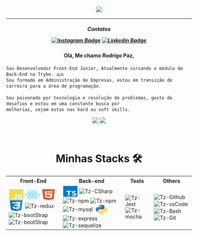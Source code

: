   <h4 align="center">
 
<img src="https://64.media.tumblr.com/54805606e41234da265775f4ee8631ef/41d4a35f37c5abf1-f6/s1280x1920/c86995ddee2840dabfff99995367a58ed1382687.gif" />

<hr>
</h4>
  <h5 align="center">Contatos
  
<br>
    
[![Instagram Badge](https://img.shields.io/badge/-instagram-red?style=for-the-badge&logo=instagram&logoColor=white&link=https://github.com/rodrigoopaz)](https://www.instagram.com/rodrigopazlimas/)
[![Linkedin Badge](https://img.shields.io/badge/-Linkedin-blue?style=for-the-badge&logo=Linkedin&logoColor=white&link=https://github.com/rodrigoopaz)](https://www.linkedin.com/in/rodrigo-paz-dev/)

</h5>
  
<h4 align="center">Olá, Me chamo Rodrigo Paz,
  </h4>
  
  ```
Sou Desenvolvedor Front-End Junior, Atualmente cursando o módulo de Back-End na Trybe. 🇧🇷
Sou formado em Administração de Empresas, estou em transição de carreira para a área de programação. 

Sou paixonado por tecnologia e resolução de problemas, gosto de desafios e estou em uma constante busca por 
melhorias, sejam estas nas hard ou soft skills.
```
<div align="center" style="display: block"> 
  
<img height="140em" src="https://github-readme-stats-git-masterrstaa-rickstaa.vercel.app/api?username=rodrigopaaz&show_icons=true&theme=dark&include_all_commits=true&count_private=true"/>
  
  <img height="140em" src="https://github-readme-stats-git-masterrstaa-rickstaa.vercel.app/api/top-langs/?username=rodrigopaaz&layout=compact&langs_count=16&theme=dark"/>

</div>

<br>
<br>
 <h1 align='center'>Minhas Stacks 🛠️</h1>
 </p>
<div style="display: inline_block;" align="center">
<table>
  <tr>
    <th>Front-End</th>
    <th>Back-end</th>
    <th>Tests</th>
    <th>Others</th>
  </tr>
  <tr>
    <td>
      <img align="center" alt="Tz-Js" height="30" width="40" src="https://raw.githubusercontent.com/devicons/devicon/master/icons/javascript/javascript-plain.svg">
      <img align="center" alt="Tz-React" height="30" width="40" src="https://raw.githubusercontent.com/devicons/devicon/master/icons/react/react-original.svg">
      <img align="center" alt="Tz-HTML" height="30" width="40" src="https://raw.githubusercontent.com/devicons/devicon/master/icons/html5/html5-original.svg">
      <img align="center" alt="Tz-CSS" height="30" width="40" src="https://raw.githubusercontent.com/devicons/devicon/master/icons/css3/css3-original.svg">
      <img align="center" alt="Tz-redux" height="30" width="40" src="https://cdn.jsdelivr.net/gh/devicons/devicon/icons/redux/redux-original.svg">
      <img align="center" alt="Tz-bootStrap" height="30" width="40" src="https://cdn.jsdelivr.net/gh/devicons/devicon/icons/bootstrap/bootstrap-original.svg">
      <img align="center" alt="Tz-bootStrap" height="30" width="40" src="https://cdn.worldvectorlogo.com/logos/styled-components-1.svg">
    </td>
    <td>
       <img align="center" alt="Tz-Ts" height="30" width="40" src="https://raw.githubusercontent.com/devicons/devicon/master/icons/typescript/typescript-plain.svg">
       <img align="center" alt="Tz-CSharp" height="30" width="40" src="https://cdn.jsdelivr.net/gh/devicons/devicon/icons/csharp/csharp-original.svg">
       <img align="center" alt="Tz-npm" height="30" width="40" src="https://cdn.jsdelivr.net/gh/devicons/devicon/icons/npm/npm-original-wordmark.svg">
       <img align="center" alt="Tz-npm" height="30" width="40" src="https://cdn.jsdelivr.net/gh/devicons/devicon/icons/docker/docker-original-wordmark.svg">
       <img align="center" alt="Tz-mysql" height="30" width="40" src="https://cdn.jsdelivr.net/gh/devicons/devicon/icons/mysql/mysql-original-wordmark.svg">
       <img align="center" alt="Tz-Python" height="30" width="40" src="https://raw.githubusercontent.com/devicons/devicon/master/icons/python/python-original.svg">
      <img align="center" alt="Tz-express" height="30" width="40" src="https://cdn.jsdelivr.net/gh/devicons/devicon/icons/express/express-original-wordmark.svg">
      <img align="center" alt="Tz-sequelize" height="30" width="40" src="https://cdn.jsdelivr.net/gh/devicons/devicon/icons/sequelize/sequelize-original-wordmark.svg">
    </td>
    <td>
       <img align="center" alt="Tz-Jest" height="30" width="40" src="https://cdn.jsdelivr.net/gh/devicons/devicon/icons/jest/jest-plain.svg">
       <img align="center" alt="Tz-mocha" height="30" width="40" src="https://cdn.jsdelivr.net/gh/devicons/devicon/icons/mocha/mocha-plain.svg">
    </td>
    <td>
       <img align="center" alt="Tz-Github" height="30" width="40" src="https://cdn.jsdelivr.net/gh/devicons/devicon/icons/github/github-original.svg">
       <img align="center" alt="Tz-vsCode" height="30" width="40" src="https://cdn.jsdelivr.net/gh/devicons/devicon/icons/vscode/vscode-original.svg">
       <img align="center" alt="Tz-Bash" height="30" width="40" src="https://cdn.jsdelivr.net/gh/devicons/devicon/icons/bash/bash-plain.svg">
      <img align="center" alt="Tz-Git" height="30" width="40" src="https://cdn.jsdelivr.net/gh/devicons/devicon/icons/git/git-original.svg">
    </td>
  </tr>
</table>

</table>
</div>
  
</div>
